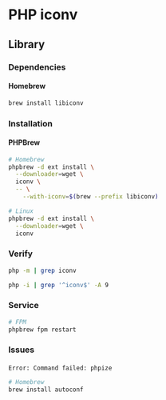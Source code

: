 # PHP iconv

## Library

### Dependencies

#### Homebrew

```sh
brew install libiconv
```

### Installation

#### PHPBrew

```sh
# Homebrew
phpbrew -d ext install \
  --downloader=wget \
  iconv \
  -- \
    --with-iconv=$(brew --prefix libiconv)

# Linux
phpbrew -d ext install \
  --downloader=wget \
  iconv
```

### Verify

```sh
php -m | grep iconv
```

```sh
php -i | grep '^iconv$' -A 9
```

### Service

```sh
# FPM
phpbrew fpm restart
```

### Issues

####

```log
Error: Command failed: phpize
```

```sh
# Homebrew
brew install autoconf
```
